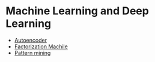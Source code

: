 Machine Learning and Deep Learning
======

- [Autoencoder](./autoencoder.md)
- [Factorization Machile](./fm.md)
- [Pattern mining](./pattern_mining.md)